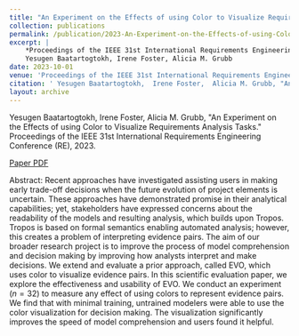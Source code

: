 ```yaml
---
title: "An Experiment on the Effects of using Color to Visualize Requirements Analysis Tasks"
collection: publications
permalink: /publication/2023-An-Experiment-on-the-Effects-of-using-Color-to-Visualize-Requirements-Analysis-Tasks
excerpt: |
    *Proceedings of the IEEE 31st International Requirements Engineering Conference (RE) 2023*  
    Yesugen Baatartogtokh, Irene Foster, Alicia M. Grubb
date: 2023-10-01
venue: 'Proceedings of the IEEE 31st International Requirements Engineering Conference (RE)'
citation: ' Yesugen Baatartogtokh,  Irene Foster,  Alicia M. Grubb, "An Experiment on the Effects of using Color to Visualize Requirements Analysis Tasks." Proceedings of the IEEE 31st International Requirements Engineering Conference (RE), 2023.'
layout: archive
---
```

Yesugen Baatartogtokh,  Irene Foster,  Alicia M. Grubb, "An Experiment on the Effects of using Color to Visualize Requirements Analysis Tasks." Proceedings of the IEEE 31st International Requirements Engineering Conference (RE), 2023.

[Paper PDF](https://yesugenb.github.io/An_Experiment_on_the_Effects_of_Using_Color_to_Visualize_Requirements_Analysis_Tasks.pdf)

Abstract: Recent approaches have investigated assisting users in making early trade-off decisions when the future evolution of project elements is uncertain. These approaches have demonstrated promise in their analytical capabilities; yet, stakeholders have expressed concerns about the readability of the models and resulting analysis, which builds upon Tropos. Tropos is based on formal semantics enabling automated analysis; however, this creates a problem of interpreting evidence pairs. The aim of our broader research project is to improve the process of model comprehension and decision making by improving how analysts interpret and make decisions. We extend and evaluate a prior approach, called EVO, which uses color to visualize evidence pairs. In this scientific evaluation paper, we explore the effectiveness and usability of EVO. We conduct an experiment ($n=32$) to measure any effect of using colors to represent evidence pairs. We find that with minimal training, untrained modelers were able to use the color visualization for decision making. The visualization significantly improves the speed of model comprehension and users found it helpful.
